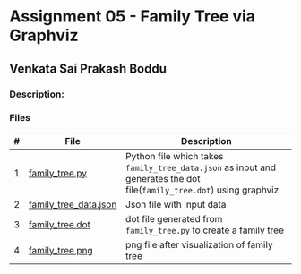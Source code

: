 # Assignment 05 - Family Tree via Graphviz
## Venkata Sai Prakash Boddu

### Description:

### Files

|   #   | File            | Description                                        |
| :---: | --------------- | -------------------------------------------------- |
|   1   |  [family_tree.py](family_tree.py)  |   Python file which takes `family_tree_data.json` as input and generates the dot file(`family_tree.dot`) using graphviz    |
|   2   |  [family_tree_data.json](family_tree_data.json) |  Json file with input data       |
|   3   |  [family_tree.dot](family_tree.dot)      |  dot file generated from `family_tree.py` to create a family tree      |
|   4   |  [family_tree.png](family_tree.png)    |    png file after visualization of family tree    |

